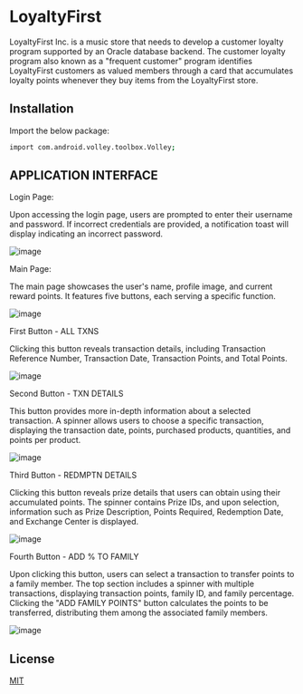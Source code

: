 # LoyaltyFirst

LoyaltyFirst Inc. is a music store that needs to develop a customer loyalty program supported by an Oracle database backend. The customer loyalty program also known as a "frequent customer" program identifies LoyaltyFirst customers as valued members through a card that accumulates loyalty points whenever they buy items from the LoyaltyFirst store. 

## Installation

Import the below package:

```bash
import com.android.volley.toolbox.Volley;
```

## APPLICATION INTERFACE
Login Page: 

Upon accessing the login page, users are prompted to enter their username and password. If incorrect credentials are provided, a notification toast will display indicating an incorrect password.

![image](https://github.com/rahulkumarmmmut/LoyaltyFirst1/assets/87722928/6f52d36f-e554-460b-8672-c0f832bcaee2)


Main Page: 

The main page showcases the user's name, profile image, and current reward points. It features five buttons, each serving a specific function.

![image](https://github.com/rahulkumarmmmut/LoyaltyFirst1/assets/87722928/3ad9a369-1d38-411e-9484-c2480c349df5)


First Button - ALL TXNS

Clicking this button reveals transaction details, including Transaction Reference Number, Transaction Date, Transaction Points, and Total Points.

![image](https://github.com/rahulkumarmmmut/LoyaltyFirst1/assets/87722928/a70615d6-ddbd-49da-9373-e1e8e0defd2e)

Second Button - TXN DETAILS

This button provides more in-depth information about a selected transaction. A spinner allows users to choose a specific transaction, displaying the transaction date, points, purchased products, quantities, and points per product.

![image](https://github.com/rahulkumarmmmut/LoyaltyFirst1/assets/87722928/6611c668-ad37-40b1-a105-e5da7945f715)

Third Button - REDMPTN DETAILS

Clicking this button reveals prize details that users can obtain using their accumulated points. The spinner contains Prize IDs, and upon selection, information such as Prize Description, Points Required, Redemption Date, and Exchange Center is displayed.

![image](https://github.com/rahulkumarmmmut/LoyaltyFirst1/assets/87722928/541cb4f3-be21-4105-a9ae-cea761276300)

Fourth Button - ADD % TO FAMILY

Upon clicking this button, users can select a transaction to transfer points to a family member. The top section includes a spinner with multiple transactions, displaying transaction points, family ID, and family percentage. Clicking the "ADD FAMILY POINTS" button calculates the points to be transferred, distributing them among the associated family members.

![image](https://github.com/rahulkumarmmmut/LoyaltyFirst1/assets/87722928/1661e414-eecc-45f6-9e85-b63d81cf6729)


## License

[MIT](https://choosealicense.com/licenses/mit/)
